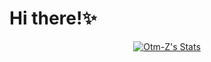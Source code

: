 # Hi there!✨

<!--
**Z446C/Z446C** is a  _special_ ✨ repository because its `README.md` (this file) appears on your GitHub profile.

Here are some ideas to get you started:

- 🔭 I’m currently working on ...
- 🌱 I’m currently learning ...
- 👯 I’m looking to collaborate on ...
- 🤔 I’m looking for help with ...
- 💬 Ask me about ...
- 📫 How to reach me: ...
- 😄 Pronouns: ...
- ⚡ Fun fact: ...
-->

<p align="center">
  <a href="https://github.com/Z446C" class="rich-diff-level-one">
    <img src="https://github-readme-stats.vercel.app/api?username=Z446C&title_color=333&text_color=777" alt="Otm-Z's Stats" >
  </a>
</p>
